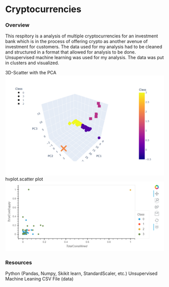 # Cryptocurrencies
### Overview
This respitory is a analysis of multiple cryptocurrencies for an investment bank which is in the process of offering crypto as another avenue of investment for customers. The data used for my analysis had to be cleaned and structured in a format that allowed for analysis to be done. Unsupervised machine learning was used for my analysis. The data was put in clusters and visualized.

3D-Scatter with the PCA
![3DScatterwiththePCA.png](https://github.com/aem-saidur-rahman/Cryptocurrencies/blob/main/Resources/img1.png)
hvplot.scatter plot
![hvplotscatterplot.png](https://github.com/aem-saidur-rahman/Cryptocurrencies/blob/main/Resources/img2.png)

### Resources 
Python (Pandas, Numpy, Skikit learn, StandardScaler, etc.)
Unsupervised Machine Leaning
CSV File (data)
